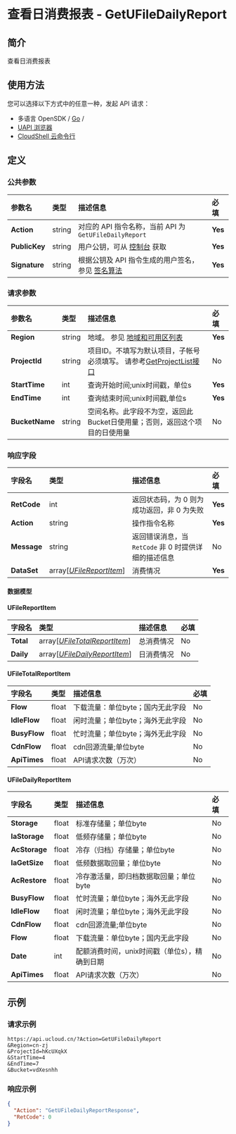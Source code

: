 # 查看日消费报表 - GetUFileDailyReport

## 简介

查看日消费报表






## 使用方法

您可以选择以下方式中的任意一种，发起 API 请求：
- 多语言 OpenSDK / [Go](https://github.com/ucloud/ucloud-sdk-go) /
- [UAPI 浏览器](https://console.ucloud.cn/uapi/detail?id=GetUFileDailyReport)
- [CloudShell 云命令行](https://shell.ucloud.cn/)


## 定义

### 公共参数

| 参数名 | 类型 | 描述信息 | 必填 |
|:---|:---|:---|:---|
| **Action**     | string  | 对应的 API 指令名称，当前 API 为 `GetUFileDailyReport`                        | **Yes** |
| **PublicKey**  | string  | 用户公钥，可从 [控制台](https://console.ucloud.cn/uapi/apikey) 获取                                             | **Yes** |
| **Signature**  | string  | 根据公钥及 API 指令生成的用户签名，参见 [签名算法](api/summary/signature.md)  | **Yes** |

### 请求参数

| 参数名 | 类型 | 描述信息 | 必填 |
|:---|:---|:---|:---|
| **Region** | string | 地域。 参见 [地域和可用区列表](https://docs.ucloud.cn/api/summary/regionlist) |**Yes**|
| **ProjectId** | string | 项目ID。不填写为默认项目，子帐号必须填写。 请参考[GetProjectList接口](https://docs.ucloud.cn/api/summary/get_project_list) |No|
| **StartTime** | int | 查询开始时间;unix时间戳，单位s |**Yes**|
| **EndTime** | int | 查询结束时间;unix时间戳,单位s |**Yes**|
| **BucketName** | string | 空间名称。此字段不为空，返回此Bucket日使用量；否则，返回这个项目的日使用量 |No|

### 响应字段

| 字段名 | 类型 | 描述信息 | 必填 |
|:---|:---|:---|:---|
| **RetCode** | int | 返回状态码，为 0 则为成功返回，非 0 为失败 |**Yes**|
| **Action** | string | 操作指令名称 |**Yes**|
| **Message** | string | 返回错误消息，当 `RetCode` 非 0 时提供详细的描述信息 |No|
| **DataSet** | array[[*UFileReportItem*](#UFileReportItem)] | 消费情况 |**Yes**|

#### 数据模型


#### UFileReportItem

| 字段名 | 类型 | 描述信息 | 必填 |
|:---|:---|:---|:---|
| **Total** | array[[*UFileTotalReportItem*](#UFileTotalReportItem)] | 总消费情况 |No|
| **Daily** | array[[*UFileDailyReportItem*](#UFileDailyReportItem)] | 日消费情况 |No|

#### UFileTotalReportItem

| 字段名 | 类型 | 描述信息 | 必填 |
|:---|:---|:---|:---|
| **Flow** | float | 下载流量：单位byte；国内无此字段 |No|
| **IdleFlow** | float | 闲时流量；单位byte；海外无此字段 |No|
| **BusyFlow** | float | 忙时流量；单位byte；海外无此字段 |No|
| **CdnFlow** | float | cdn回源流量;单位byte |No|
| **ApiTimes** | float | API请求次数（万次） |No|

#### UFileDailyReportItem

| 字段名 | 类型 | 描述信息 | 必填 |
|:---|:---|:---|:---|
| **Storage** | float | 标准存储量；单位byte |No|
| **IaStorage** | float | 低频存储量；单位byte |No|
| **AcStorage** | float | 冷存（归档）存储量；单位byte |No|
| **IaGetSize** | float | 低频数据取回量；单位byte |No|
| **AcRestore** | float | 冷存激活量，即归档数据取回量；单位byte |No|
| **BusyFlow** | float | 忙时流量；单位byte；海外无此字段 |No|
| **IdleFlow** | float | 闲时流量；单位byte；海外无此字段 |No|
| **CdnFlow** | float | cdn回源流量;单位byte |No|
| **Flow** | float | 下载流量：单位byte；国内无此字段 |No|
| **Date** | int | 配额消费时间，unix时间戳（单位s），精确到日期 |No|
| **ApiTimes** | float | API请求次数（万次） |No|

## 示例

### 请求示例
    
```
https://api.ucloud.cn/?Action=GetUFileDailyReport
&Region=cn-zj
&ProjectId=hKcUXqkX
&StartTime=4
&EndTime=7
&Bucket=vdXesnhh
```

### 响应示例
    
```json
{
  "Action": "GetUFileDailyReportResponse",
  "RetCode": 0
}
```





